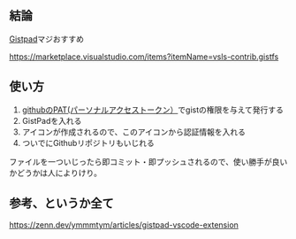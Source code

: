 ## 結論
[Gistpad](https://marketplace.visualstudio.com/items?itemName=vsls-contrib.gistfs)マジおすすめ

https://marketplace.visualstudio.com/items?itemName=vsls-contrib.gistfs

## 使い方
1. [githubのPAT(パーソナルアクセストークン）](https://github.com/settings/tokens)でgistの権限を与えて発行する
1. GistPadを入れる
1. アイコンが作成されるので、このアイコンから認証情報を入れる
1. ついでにGithubリポジトリもいじれる

ファイルを一ついじったら即コミット・即プッシュされるので、使い勝手が良いかどうかは人によりけり。

## 参考、というか全て
https://zenn.dev/ymmmtym/articles/gistpad-vscode-extension

